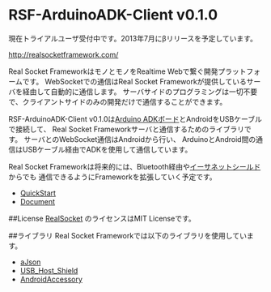 RSF-ArduinoADK-Client v0.1.0
=====================
現在トライアルユーザ受付中です。2013年7月にβリリースを予定しています。


http://realsocketframework.com/
  
Real Socket FrameworkはモノとモノをRealtime Webで繋ぐ開発プラットフォームです。
WebSocketでの通信はReal Socket Frameworkが提供しているサーバを経由して自動的に通信します。
 サーバサイドのプログラミングは一切不要で、クライアントサイドのみの開発だけで通信することができます。


RSF-ArduinoADK-Client v0.1.0は[Arduino ADKボード](http://arduino.cc/en/Main/ArduinoBoardADK)とAndroidをUSBケーブルで接続して、
Real Socket Frameworkサーバと通信するためのライブラリです。
サーバとのWebSocket通信はAndroidから行い、
ArduinoとAndroid間の通信はUSBケーブル経由でADKを使用して通信しています。

Real Socket Frameworkは将来的には、Bluetooth経由や[イーサネットシールド](http://arduino.cc/en/Main/ArduinoEthernetShield)からでも
通信できるようにFrameworkを拡張していく予定です。

* [QuickStart](https://github.com/RealSocketFramework/RSF-ArduinoADK-Client/wiki/QuickStart)
* [Document](https://github.com/RealSocketFramework/RSF-ArduinoADK-Client/wiki/Document)

##License
[RealSocket](https://github.com/RealSocketFramework/RSF-ArduinoADK-Client/tree/master/Arduino-Libraries/RealSocket)
のライセンスはMIT Licenseです。

##ライブラリ
Real Socket Frameworkでは以下のライブラリを使用しています。
* [aJson](https://github.com/interactive-matter/aJson)
* [USB_Host_Shield](https://github.com/felis/USB_Host_Shield)
* [AndroidAccessory](http://developer.android.com/tools/adk/adk2.html)
